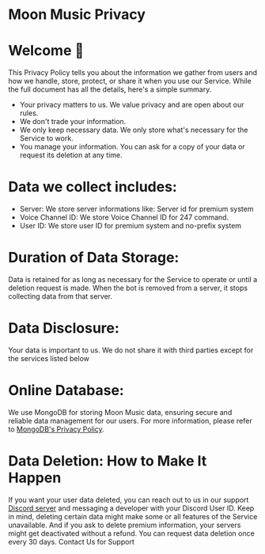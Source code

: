 # Moon Music Privacy

# Welcome 👋
This Privacy Policy tells you about the information we gather from users and how we handle, store, protect, or share it when you use our Service. While the full document has all the details, here's a simple summary.

- Your privacy matters to us. We value privacy and are open about our rules.
- We don't trade your information.
- We only keep necessary data. We only store what's necessary for the Service to work.
- You manage your information. You can ask for a copy of your data or request its deletion at any time.

# Data we collect includes:
- Server: We store server informations like: Server id for premium system
- Voice Channel ID: We store Voice Channel ID for 247 command.
- User ID: We store user ID for premium system and no-prefix system

# Duration of Data Storage:
Data is retained for as long as necessary for the Service to operate or until a deletion request is made. When the bot is removed from a server, it stops collecting data from that server.

# Data Disclosure:
Your data is important to us. We do not share it with third parties except for the services listed below

# Online Database: 
We use MongoDB for storing Moon Music data, ensuring secure and reliable data management for our users. For more information, please refer to [MongoDB's Privacy Policy](https://www.mongodb.com/legal/privacy-policy).

# Data Deletion: How to Make It Happen
If you want your user data deleted, you can reach out to us in our support [Discord server](https://discord.gg/Hkqc2YJbqR) and messaging a developer with your Discord User ID. Keep in mind, deleting certain data might make some or all features of the Service unavailable. And if you ask to delete premium information, your servers might get deactivated without a refund. You can request data deletion once every 30 days.
Contact Us for Support
